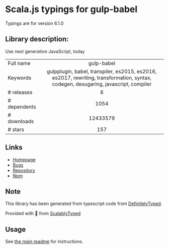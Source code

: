 
# Scala.js typings for gulp-babel

Typings are for version 6.1.0

## Library description:
Use next generation JavaScript, today

|                    |                 |
| ------------------ | :-------------: |
| Full name          | gulp-babel |
| Keywords           | gulpplugin, babel, transpiler, es2015, es2016, es2017, rewriting, transformation, syntax, codegen, desugaring, javascript, compiler |
| # releases         | 6 |
| # dependents       | 1054 |
| # downloads        | 12433579 |
| # stars            | 157 |

## Links
- [Homepage](https://github.com/babel/gulp-babel#readme)
- [Bugs](https://github.com/babel/gulp-babel/issues)
- [Repository](https://github.com/babel/gulp-babel)
- [Npm](https://www.npmjs.com/package/gulp-babel)
    


## Note
This library has been generated from typescript code from [DefinitelyTyped](https://definitelytyped.org).

Provided with :purple_heart: from [ScalablyTyped](https://github.com/oyvindberg/ScalablyTyped)

## Usage
See [the main readme](../../readme.md) for instructions.


